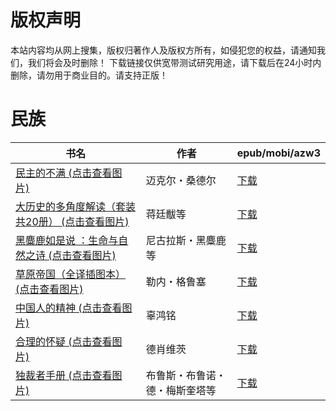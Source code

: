 # 版权声明

本站内容均从网上搜集，版权归著作人及版权方所有，如侵犯您的权益，请通知我们，我们将会及时删除！ 下载链接仅供宽带测试研究用途，请下载后在24小时内删除，请勿用于商业目的。请支持正版！

# 民族

| 书名 | 作者 | epub/mobi/azw3 |
| --- | --- | --- |
| [民主的不满 (点击查看图片)](https://www.dushupai.com/attachment/2024/06/10/0c19f30f821ca477.jpg) | 迈克尔・桑德尔 | [下载](https://url89.ctfile.com/f/31084289-1357002877-aa1c66?p=8866) |
| [大历史的多角度解读（套装共20册） (点击查看图片)](https://www.dushupai.com/attachment/2024/06/08/bcf5cb2b78f8c508.jpg) | 蒋廷黻等 | [下载](https://url89.ctfile.com/f/31084289-1357049002-a31a23?p=8866) |
| [黑麋鹿如是说 ：生命与自然之诗 (点击查看图片)](https://www.dushupai.com/attachment/2024/06/04/bbdfd4655048efc5.jpg) | 尼古拉斯・黑麋鹿等 | [下载](https://url89.ctfile.com/f/31084289-1357020922-d80161?p=8866) |
| [草原帝国（全译插图本） (点击查看图片)](https://www.dushupai.com/attachment/2024/06/02/f2b761a5d73ade9a.jpg) | 勒内・格鲁塞 | [下载](https://url89.ctfile.com/f/31084289-1357010188-8dfef6?p=8866) |
| [中国人的精神 (点击查看图片)](https://www.dushupai.com/attachment/2024/06/02/c1df2b91b2791314.jpg) | 辜鸿铭 | [下载](https://url89.ctfile.com/f/31084289-1357009774-1fb697?p=8866) |
| [合理的怀疑 (点击查看图片)](https://www.dushupai.com/attachment/2024/06/01/cea693ff02f56114.jpg) | 德肖维茨 | [下载](https://url89.ctfile.com/f/31084289-1357008154-8a89d6?p=8866) |
| [独裁者手册 (点击查看图片)](https://www.dushupai.com/attachment/2024/06/01/03c58ee600834639.jpg) | 布鲁斯・布鲁诺・德・梅斯奎塔等 | [下载](https://url89.ctfile.com/f/31084289-1357005673-776963?p=8866) |
